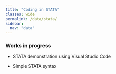 ```yaml
---
title: "Coding in STATA"
classes: wide
permalink: /data/stata/
sidebar:
  nav: "data"
---
```


### Works in progress

* STATA demonstration using Visual Studio Code

* Simple STATA syntax

